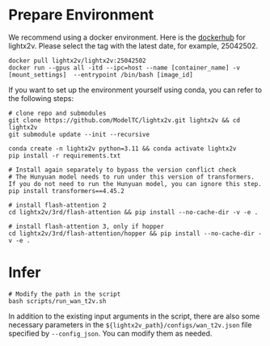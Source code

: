 # Prepare Environment

We recommend using a docker environment. Here is the [dockerhub](https://hub.docker.com/r/lightx2v/lightx2v/tags) for lightx2v. Please select the tag with the latest date, for example, 25042502.

```shell
docker pull lightx2v/lightx2v:25042502
docker run --gpus all -itd --ipc=host --name [container_name] -v [mount_settings]  --entrypoint /bin/bash [image_id]
```

If you want to set up the environment yourself using conda, you can refer to the following steps:

```shell
# clone repo and submodules
git clone https://github.com/ModelTC/lightx2v.git lightx2v && cd lightx2v
git submodule update --init --recursive

conda create -n lightx2v python=3.11 && conda activate lightx2v
pip install -r requirements.txt

# Install again separately to bypass the version conflict check
# The Hunyuan model needs to run under this version of transformers. If you do not need to run the Hunyuan model, you can ignore this step.
pip install transformers==4.45.2

# install flash-attention 2
cd lightx2v/3rd/flash-attention && pip install --no-cache-dir -v -e .

# install flash-attention 3, only if hopper
cd lightx2v/3rd/flash-attention/hopper && pip install --no-cache-dir -v -e .
```

# Infer

```shell
# Modify the path in the script
bash scripts/run_wan_t2v.sh
```

In addition to the existing input arguments in the script, there are also some necessary parameters in the `${lightx2v_path}/configs/wan_t2v.json` file specified by `--config_json`. You can modify them as needed.
